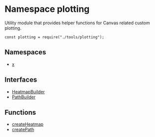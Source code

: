 # Namespace plotting
Utility module that provides helper functions for Canvas related custom plotting.

```const plotting = require("./tools/plotting");```

## Namespaces
- [x](https://tradovate.github.io/custom-indicators/modules/canvas.plotting.x.html)
## Interfaces
- [HeatmapBuilder](https://tradovate.github.io/custom-indicators/interfaces/canvas.plotting.heatmapbuilder.html)
- [PathBuilder](https://tradovate.github.io/custom-indicators/interfaces/canvas.plotting.pathbuilder.html)
## Functions
- [createHeatmap](https://tradovate.github.io/custom-indicators/modules/canvas.plotting.html#createheatmap)
- [createPath](https://tradovate.github.io/custom-indicators/modules/canvas.plotting.html#createpath)